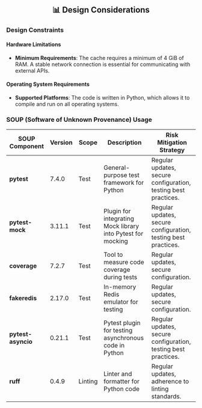 <div align="center">
<h2> 📊 Design Considerations </h2>
</div>

### Design Constraints

#### Hardware Limitations
- **Minimum Requirements**: The cache requires a minimum of 4 GiB of RAM. A stable network connection is essential for communicating with external APIs.

#### Operating System Requirements
- **Supported Platforms**: The code is written in Python, which allows it to compile and run on all operating systems.

### SOUP (Software of Unknown Provenance) Usage

| **SOUP Component**       | **Version**        | **Scope**         | **Description**                                                      | **Risk Mitigation Strategy**                                      |
|--------------------------|--------------------|-------------------|----------------------------------------------------------------------|-------------------------------------------------------------------|
| **pytest**               | 7.4.0              | Test              | General-purpose test framework for Python                            | Regular updates, secure configuration, testing best practices.    |
| **pytest-mock**          | 3.11.1             | Test              | Plugin for integrating Mock library into Pytest for mocking          | Regular updates, secure configuration, testing best practices.    |
| **coverage**             | 7.2.7              | Test              | Tool to measure code coverage during tests                           | Regular updates, secure configuration.                            |
| **fakeredis**            | 2.17.0             | Test              | In-memory Redis emulator for testing                                 | Regular updates, secure configuration.                            |
| **pytest-asyncio**       | 0.21.1             | Test              | Pytest plugin for testing asynchronous code in Python                | Regular updates, secure configuration, testing best practices.    |
| **ruff**                 | 0.4.9              | Linting           | Linter and formatter for Python code                                 | Regular updates, adherence to linting standards.                  |